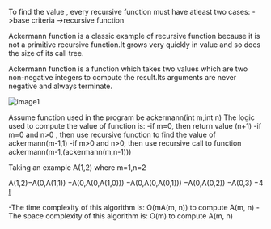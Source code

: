 To find the value , every recursive function must have atleast two cases:
->base criteria
->recursive function

Ackermann function is a classic example of recursive function because it is not a primitive recursive function.It grows very quickly in value and so does the size of its call tree.

Ackermann function is a function which takes two values which are two non-negative integers to compute the result.Its arguments are never negative and always terminate.

![image1](https://media.geeksforgeeks.org/wp-content/uploads/20200219173155/Capture551.png)

Assume function used in the program be ackermann(int m,int n)
The logic used to compute the value of function is:
-if m=0, then return value (n+1)
-if m=0 and n>0 , then use recursive function to find the value of ackermann(m-1,1)
-if m>0 and n>0, then use recursive call to function ackermann(m-1,(ackermann(m,n-1)))

Taking an example A(1,2) where m=1,n=2

A(1,2)=A(0,A(1,1))
      =A(0,A(0,A(1,0)))
      =A(0,A(0,A(0,1)))
      =A(0,A(0,2))
      =A(0,3)
      =4
[!](https://i.stack.imgur.com/y3Umy.png)

-The time complexity of this algorithm is: O(mA(m, n)) to compute A(m, n) 
-The space complexity of this algorithm is: O(m) to compute A(m, n) 